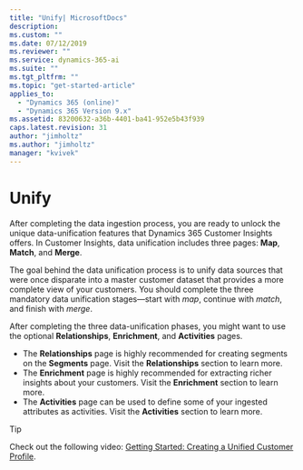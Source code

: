 ```yaml
---
title: "Unify| MicrosoftDocs"
description: 
ms.custom: ""
ms.date: 07/12/2019
ms.reviewer: ""
ms.service: dynamics-365-ai
ms.suite: ""
ms.tgt_pltfrm: ""
ms.topic: "get-started-article"
applies_to: 
  - "Dynamics 365 (online)"
  - "Dynamics 365 Version 9.x"
ms.assetid: 83200632-a36b-4401-ba41-952e5b43f939
caps.latest.revision: 31
author: "jimholtz"
ms.author: "jimholtz"
manager: "kvivek"
---
```

# Unify

After completing the data ingestion process, you are ready to unlock the unique data-unification features that Dynamics 365 Customer Insights offers. In Customer Insights, data unification includes three pages: **Map**, **Match**, and **Merge**.
 
The goal behind the data unification process is to unify data sources that were once disparate into a master customer dataset that provides a more complete view of your customers. You should complete the three mandatory data unification stages—start with *map*, continue with *match*, and finish with *merge*.

After completing the three data-unification phases, you might want to use the optional **Relationships**, **Enrichment**, and **Activities** pages.
- The **Relationships** page is highly recommended for creating segments on the **Segments** page. Visit the **Relationships** section to learn more.
- The **Enrichment** page is highly recommended for extracting richer insights about your customers. Visit the **Enrichment** section to learn more.
- The **Activities** page can be used to define some of your ingested attributes as activities. Visit the **Activities** section to learn more.

> [!TIP]
> Check out the following video: [Getting Started: Creating a Unified Customer Profile](https://youtu.be/J0oDeHgaL3w).
